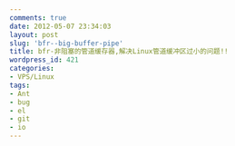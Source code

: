 ```yaml
---
comments: true
date: 2012-05-07 23:34:03
layout: post
slug: 'bfr--big-buffer-pipe'
title: bfr-非阻塞的管道缓存器,解决Linux管道缓冲区过小的问题!!
wordpress_id: 421
categories:
- VPS/Linux
tags:
- Ant
- bug
- el
- git
- io
---
```


